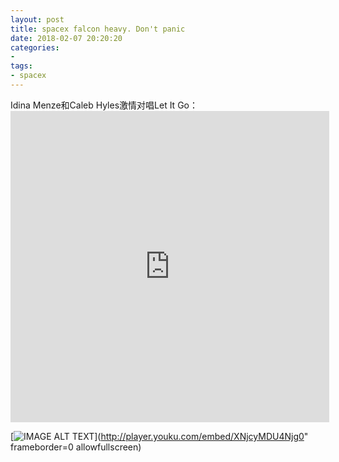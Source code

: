 ```yaml
---
layout: post
title: spacex falcon heavy. Don't panic
date: 2018-02-07 20:20:20
categories:
- 
tags:
- spacex
---
```


Idina Menze和Caleb Hyles激情对唱Let It Go：<iframe height=498 width=510 src="http://player.youku.com/embed/XNjcyMDU4Njg0" frameborder=0 allowfullscreen></iframe>

[![IMAGE ALT TEXT](http://img.youtube.com/vi/GzdKMVn8avo/0.jpg)](http://player.youku.com/embed/XNjcyMDU4Njg0" frameborder=0 allowfullscreen)